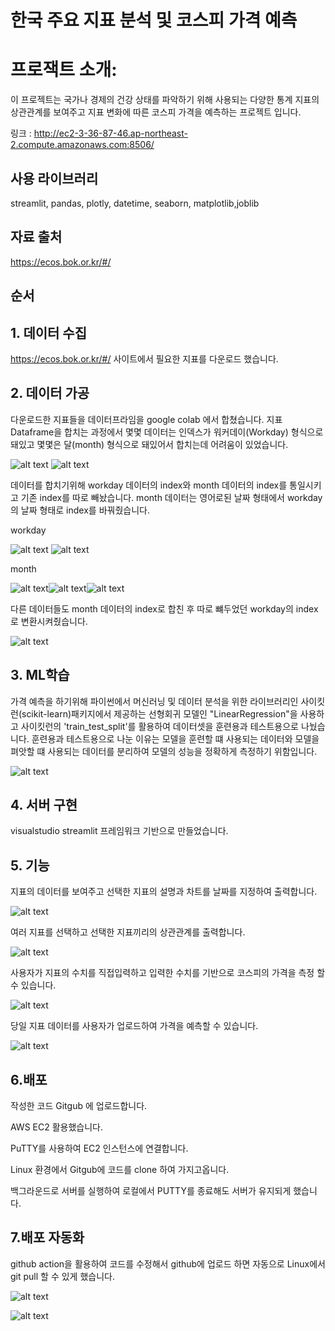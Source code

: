 # 한국 주요 지표 분석 및 코스피 가격 예측
# 프로잭트 소개: 
이 프로젝트는 국가나 경제의 건강 상태를 파악하기 위해 사용되는 다양한 통계 지표의 상관관계를 보여주고 지표 변화에 따른 코스피 가격을 예측하는 프로젝트 입니다.

링크 : http://ec2-3-36-87-46.ap-northeast-2.compute.amazonaws.com:8506/

## 사용 라이브러리
streamlit, pandas, plotly, datetime, seaborn, matplotlib,joblib

## 자료 출처
https://ecos.bok.or.kr/#/

## 순서 
## 1. 데이터 수집
https://ecos.bok.or.kr/#/ 사이트에서 필요한 지표를 다운로드 했습니다.

## 2. 데이터 가공
다운로드한 지표들을 데이터프라임을 google colab 에서 합쳤습니다.
지표 Dataframe을 합치는 과정에서 몇몇 데이터는 인덱스가 워커데이(Workday) 형식으로 돼있고 몇몇은 달(month) 형식으로 돼있어서 합치는데 어려움이 있었습니다.


![alt text](readme_image/image-17.png)   ![alt text](readme_image/image-1.png)




데이터를 합치기위해 workday 데이터의 index와 month 데이터의 index를 통일시키고 기존 index를 따로 빼놨습니다.
month 데이터는 영어로된 날짜 형태에서 workday의 날짜 형태로 index를 바꿔줬습니다.

workday

![alt text](readme_image/image-7.png)    ![alt text](readme_image/image-8.png)


month  


![alt text](readme_image/image-3.png)![alt text](readme_image/image-4.png)![alt text](readme_image/image-5.png)


다른 데이터들도 month 데이터의 index로 합친 후 따로 뺴두었던 workday의 index로 변환시켜줬습니다.

![alt text](readme_image/image-9.png)

## 3. ML학습

가격 예측을 하기위해 파이썬에서 머신러닝 및 데이터 분석을 위한 라이브러리인 사이킷런(scikit-learn)패키지에서 제공하는 선형회귀 모델인 "LinearRegression"을 사용하고  사이킷런의 'train_test_split'를 활용하여 데이터셋을 훈련용과 테스트용으로 나눴습니다. 훈련용과 테스트용으로 나눈 이유는 모델을 훈련할 떄 사용되는 데이터와 모델을 펴앗할 떄 사용되는 데이터를 분리하여 모델의 성능을 정확하게 측정하기 위함입니다.

![alt text](readme_image/image.png)

## 4. 서버 구현

visualstudio streamlit 프레임워크 기반으로 만들었습니다.

## 5. 기능

지표의 데이터를 보여주고 선택한 지표의 설명과 차트를 날짜를 지정하여 출력합니다.

![alt text](readme_image/image-10.png)

여러 지표를 선택하고 선택한 지표끼리의 상관관계를 출력합니다.

![alt text](readme_image/image-11.png)

사용자가 지표의 수치를 직접입력하고 입력한 수치를 기반으로 코스피의 가격을 측정 할 수 있습니다.

![alt text](readme_image/image-12.png)

당일 지표 데이터를 사용자가 업로드하여 가격을 예측할 수 있습니다.

![alt text](readme_image/image-13.png)


## 6.배포

작성한 코드 Gitgub 에 업로드합니다.

AWS EC2 활용했습니다.

PuTTY를 사용하여 EC2 인스턴스에 연결합니다.

Linux 환경에서 Gitgub에 코드를 clone 하여 가지고옵니다.

백그라운드로 서버를 실행하여 로컬에서 PUTTY를 종료해도 서버가 유지되게 했습니다.

## 7.배포 자동화

github action을 활용하여 코드를 수정해서 github에 업로드 하면 자동으로 Linux에서 git pull 할 수 있게 했습니다.

![alt text](readme_image/image-14.png)

![alt text](readme_image/image-15.png)


